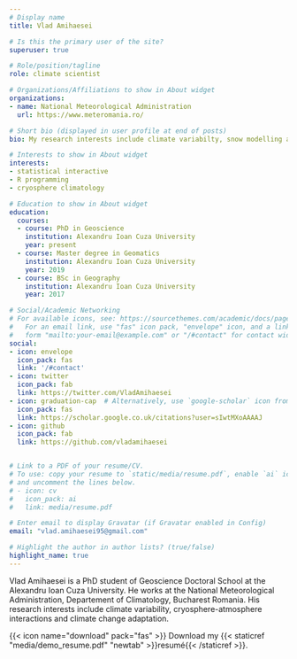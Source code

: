 ```yaml
---
# Display name
title: Vlad Amihaesei

# Is this the primary user of the site?
superuser: true

# Role/position/tagline
role: climate scientist

# Organizations/Affiliations to show in About widget
organizations:
- name: National Meteorological Administration
  url: https://www.meteromania.ro/

# Short bio (displayed in user profile at end of posts)
bio: My research interests include climate variabilty, snow modelling and the cryosphere- atmoshphere interactions 

# Interests to show in About widget
interests:
- statistical interactive 
- R programming
- cryosphere climatology

# Education to show in About widget
education:
  courses:
  - course: PhD in Geoscience
    institution: Alexandru Ioan Cuza University
    year: present
  - course: Master degree in Geomatics 
    institution: Alexandru Ioan Cuza University
    year: 2019
  - course: BSc in Geography
    institution: Alexandru Ioan Cuza University
    year: 2017

# Social/Academic Networking
# For available icons, see: https://sourcethemes.com/academic/docs/page-builder/#icons
#   For an email link, use "fas" icon pack, "envelope" icon, and a link in the
#   form "mailto:your-email@example.com" or "/#contact" for contact widget.
social:
- icon: envelope
  icon_pack: fas
  link: '/#contact'
- icon: twitter
  icon_pack: fab
  link: https://twitter.com/VladAmihaesei
- icon: graduation-cap  # Alternatively, use `google-scholar` icon from `ai` icon pack
  icon_pack: fas
  link: https://scholar.google.co.uk/citations?user=sIwtMXoAAAAJ
- icon: github
  icon_pack: fab
  link: https://github.com/vladamihaesei


# Link to a PDF of your resume/CV.
# To use: copy your resume to `static/media/resume.pdf`, enable `ai` icons in `params.toml`, 
# and uncomment the lines below.
# - icon: cv
#   icon_pack: ai
#   link: media/resume.pdf

# Enter email to display Gravatar (if Gravatar enabled in Config)
email: "vlad.amihaesei95@gmail.com"

# Highlight the author in author lists? (true/false)
highlight_name: true
---
```


Vlad Amihaesei is a PhD student of Geoscience Doctoral School at the Alexandru Ioan Cuza University. He works at the National Meteorological Administration, Departement of Climatology, Bucharest Romania. His research interests include climate variability, cryosphere-atmosphere interactions and climate change adaptation. 



{{< icon name="download" pack="fas" >}} Download my {{< staticref "media/demo_resume.pdf" "newtab" >}}resumé{{< /staticref >}}.
